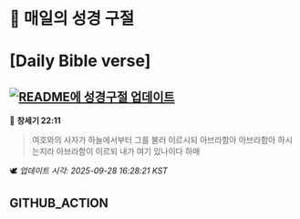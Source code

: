 # 🙏 매일의 성경 구절
# [Daily Bible verse]
## [![README에 성경구절 업데이트](https://github.com/DONGSUKA/first_test/actions/workflows/update-readme-bible.yml/badge.svg)](https://github.com/DONGSUKA/first_test/actions/workflows/update-readme-bible.yml)
<!-- START_BIBLE_VERSE -->
📖 **창세기 22:11**
> 여호와의 사자가 하늘에서부터 그를 불러 이르시되 아브라함아 아브라함아 하시는지라 아브라함이 이르되 내가 여기 있나이다 하매

🕊️ _업데이트 시각: 2025-09-28 16:28:21 KST_
  <!-- END_BIBLE_VERSE -->
## GITHUB_ACTION
